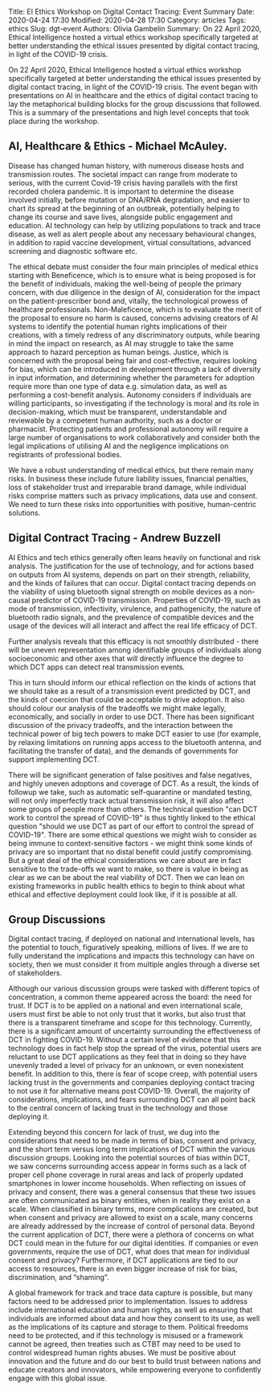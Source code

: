 Title: EI Ethics Workshop on Digital Contact Tracing: Event Summary 
Date: 2020-04-24 17:30
Modified: 2020-04-28 17:30
Category: articles
Tags: ethics
Slug: dgt-event
Authors: Olivia Gambelin
Summary: On 22 April 2020, Ethical Intelligence hosted a virtual ethics workshop specifically targeted at better understanding the ethical issues presented by digital contact tracing, in light of the COVID-19 crisis.

On 22 April 2020, Ethical Intelligence hosted a virtual ethics workshop specifically targeted at better understanding the ethical issues presented by digital contact tracing, in light of the COVID-19 crisis. The event began with presentations on AI in healthcare and the ethics of digital contact tracing to lay the metaphorical building blocks for the group discussions that followed. This is a summary of the presentations and high level concepts that took place during the workshop. 

## AI, Healthcare & Ethics - Michael McAuley.

Disease has changed human history, with numerous disease hosts and transmission routes. The societal impact can range from moderate to serious, with the current Covid-19 crisis having parallels with the first recorded cholera pandemic. It is important to determine the disease involved initially, before mutation or DNA/RNA degradation, and easier to chart its spread at the beginning of an outbreak, potentially helping to change its course and save lives, alongside public engagement and education. AI technology can help by utilizing populations to track and trace disease, as well as alert people about any necessary behavioural changes, in addition to rapid vaccine development, virtual consultations, advanced screening and diagnostic software etc.

The ethical debate must consider the four main principles of medical ethics starting with Beneficence, which is to ensure what is being proposed is for the benefit of individuals, making the well-being of people the primary concern, with due diligence in the design of AI, consideration for the impact on the patient-prescriber bond and, vitally, the technological prowess of healthcare professionals. Non-Maleficence, which is to evaluate the merit of the proposal to ensure no harm is caused, concerns advising creators of AI systems to identify the potential human rights implications of their creations, with a timely redress of any discriminatory outputs, while bearing in mind the impact on research, as AI may struggle to take the same approach to hazard perception as human beings. Justice, which is concerned with the proposal being fair and cost-effective, requires looking for bias, which can be introduced in development through a lack of diversity in input information, and determining whether the parameters for adoption require more than one type of data e.g. simulation data, as well as performing a cost-benefit analysis. Autonomy considers if individuals are willing participants, so investigating if the technology is moral and its role in decision-making, which must be transparent, understandable and reviewable by a competent human authority, such as a doctor or pharmacist. Protecting patients and professional autonomy will require a large number of organisations to work collaboratively and consider both the legal implications of utilising AI and the negligence implications on registrants of professional bodies. 

We have a robust understanding of medical ethics, but there remain many risks. In business these include future liability issues, financial penalties, loss of stakeholder trust and irreparable brand damage, while individual risks comprise matters such as privacy implications, data use and consent. We need to turn these risks into opportunities with positive, human-centric solutions.


## Digital Contract Tracing - Andrew Buzzell 

AI Ethics and tech ethics generally often leans heavily on functional and risk analysis. The justification for the use of technology, and for actions based on outputs from AI systems, depends on part on their strength, reliability, and the kinds of failures that can occur. Digital contact tracing depends on the viability of using bluetooth signal strength on mobile devices as a non-causal predictor of COVID-19 transmission. Properties of COVID-19, such as mode of transmission, infectivity, virulence, and pathogenicity, the nature of bluetooth radio signals, and the prevalence of compatible devices and the usage of the devices will all interact and affect the real life efficacy of DCT. 

Further  analysis reveals that this efficacy is not smoothly distributed - there will be uneven representation among identifiable groups of individuals along socioeconomic and other axes that will directly influence the degree to which DCT apps can detect real transmission events. 

This in turn should inform our ethical reflection on the kinds of actions that we should take as a result of a transmission event predicted by DCT, and the kinds of coercion that could be acceptable to drive adoption. It also should colour our analysis of the tradeoffs we might make legally, economically, and socially in order to use DCT. There has been significant discussion of the privacy tradeoffs, and the interaction between the technical power of big tech powers to make DCT easier to use (for example, by relaxing limitations on running apps access to the bluetooth antenna, and facilitating the transfer of data), and the demands of governments for support implementing DCT. 

There will be significant generation of false positives and false negatives, and highly uneven adoptions and coverage of DCT. As a result, the kinds of followup we take, such as automatic self-quarantine or mandated testing, will not only imperfectly track actual transmission risk, it will also affect some groups of people more than others. The technical question "can DCT work to control the spread of COVID-19" is thus tightly linked to the ethical question "should we use DCT as part of our effort to control the spread of COVID-19". There are some ethical questions we might wish to consider as being immune to context-sensitive factors - we might think some kinds of privacy are so important that no distal benefit could justify compromising. But a great deal of the ethical considerations we care about are in fact sensitive to the trade-offs we want to make, so there is value in being as clear as we can be about the real viability of DCT. Then we can lean on existing frameworks in public health ethics to begin to think about what ethical and effective deployment could look like, if it is possible at all. 


## Group Discussions

Digital contact tracing, if deployed on national and international levels, has the potential to touch, figuratively speaking, millions of lives. If we are to fully understand the implications and impacts this technology can have on society, then we must consider it from multiple angles through a diverse set of stakeholders. 

Although our various discussion groups were tasked with different topics of concentration, a common theme appeared across the board: the need for trust. If DCT is to be applied on a national and even international scale, users must first be able to not only trust that it works, but also trust that there is a transparent timeframe and scope for this technology. Currently, there is a significant amount of uncertainty surrounding the effectiveness of DCT in fighting COVID-19. Without a certain level of evidence that this technology does in fact help stop the spread of the virus, potential users are reluctant to use DCT applications as they feel that in doing so they have unevenly traded a level of privacy for an unknown, or even nonexistent benefit. In addition to this, there is fear of scope creep, with potential users lacking trust in the governments and companies deploying contact tracing to not use it for alternative means post COVID-19. Overall, the majority of considerations, implications, and fears surrounding DCT can all point back to the central concern of lacking trust in the technology and those deploying it. 

Extending beyond this concern for lack of trust, we dug into the considerations that need to be made in terms of bias, consent and privacy, and the short term versus long term implications of DCT within the various discussion groups. Looking into the potential sources of bias within DCT, we saw concerns surrounding access appear in forms such as a lack of proper cell phone coverage in rural areas and lack of properly updated smartphones in lower income households. When reflecting on issues of privacy and consent, there was a general consensus that these two issues are often communicated as binary entities, when in reality they exist on a scale. When classified in binary terms, more complications are created, but when consent and privacy are allowed to exist on a scale, many concerns are already addressed by the increase of control of personal data. Beyond the current application of DCT, there were a plethora of concerns on what DCT could mean in the future for our digital identities. If companies or even governments, require the use of DCT, what does that mean for individual consent and privacy? Furthermore, if DCT applications are tied to our access to resources, there is an even bigger increase of risk for bias, discrimination, and “shaming”. 

A global framework for track and trace data capture is possible, but many factors need to be addressed prior to implementation. Issues to address include international education and human rights, as well as ensuring that individuals are informed about data and how they consent to its use, as well as the implications of its capture and storage to them. Political freedoms need to be protected, and if this technology is misused or a framework cannot be agreed, then treaties such as CTBT may need to be used to control widespread human rights abuses. We must be positive about innovation and the future and do our best to build trust between nations and educate creators and innovators, while empowering  everyone to confidently engage with this global issue.

